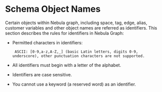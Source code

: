 # Schema Object Names

Certain objects within Nebula graph, including space, tag, edge, alias, customer variables and other object names are referred as identifiers. This section describes the rules for identifiers in Nebula Graph:

* Permitted characters in identifiers:

       ASCII: [0-9,a-z,A-Z,_] (basic Latin letters, digits 0-9, underscore), other punctuation characters are not supported. 
* All identifiers must begin with a letter of the alphabet.
* Identifiers are case sensitive.
* You cannot use a keyword (a reserved word) as an identifier.
